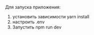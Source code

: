 Для запуска приложения:
1. установить зависимости yarn install
2. настроить .env 
3. Запустить npm run dev
